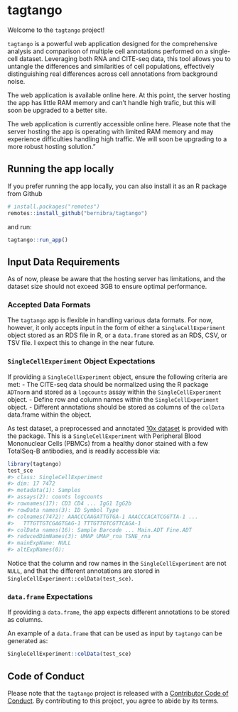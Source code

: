 
<!-- README.md is generated from README.Rmd. Please edit that file -->
<!-- Good examples for for the README and article:
        - https://github.com/LieberInstitute/spatialLIBD/blob/devel/README.Rmd
-->

# tagtango

<!-- badges: start -->
<!-- badges: end -->

Welcome to the `tagtango` project!

`tagtango` is a powerful web application designed for the comprehensive
analysis and comparison of multiple cell annotations performed on a
single-cell dataset. Leveraging both RNA and CITE-seq data, this tool
allows you to untangle the differences and similarities of cell
populations, effectively distinguishing real differences across cell
annotations from background noise.

The web application is available online here. At this point, the server
hosting the app has little RAM memory and can’t handle high trafic, but
this will soon be upgraded to a better site.

The web application is currently accessible online here. Please note
that the server hosting the app is operating with limited RAM memory and
may experience difficulties handling high traffic. We will soon be
upgrading to a more robust hosting solution.”

## Running the app locally

If you prefer running the app locally, you can also install it as an R
package from Github

``` r
# install.packages("remotes")
remotes::install_github("bernibra/tagtango") 
```

and run:

``` r
tagtango::run_app()
```

## Input Data Requirements

As of now, please be aware that the hosting server has limitations, and
the dataset size should not exceed 3GB to ensure optimal performance.

### Accepted Data Formats

The `tagtango` app is flexible in handling various data formats. For
now, however, it only accepts input in the form of either a
`SingleCellExperiment` object stored as an RDS file in R, or a
`data.frame` stored as an RDS, CSV, or TSV file. I expect this to change
in the near future.

### `SingleCellExperiment` Object Expectations

If providing a `SingleCellExperiment` object, ensure the following
criteria are met: - The CITE-seq data should be normalized using the R
package `ADTnorm` and stored as a `logcounts` assay within the
`SingleCellExperiment` object. - Define row and column names within the
`SingleCellExperiment` object. - Different annotations should be stored
as columns of the `colData` data.frame within the object.

As test dataset, a preprocessed and annotated [10x
dataset](https://support.10xgenomics.com/single-cell-gene-expression/datasets/3.0.0/pbmc_10k_protein_v3)
is provided with the package. This is a `SingleCellExperiment` with
Peripheral Blood Mononuclear Cells (PBMCs) from a healthy donor stained
with a few TotalSeq-B antibodies, and is readily accessible via:

``` r
library(tagtango)
test_sce
#> class: SingleCellExperiment 
#> dim: 17 7472 
#> metadata(1): Samples
#> assays(2): counts logcounts
#> rownames(17): CD3 CD4 ... IgG1 IgG2b
#> rowData names(3): ID Symbol Type
#> colnames(7472): AAACCCAAGATTGTGA-1 AAACCCACATCGGTTA-1 ...
#>   TTTGTTGTCGAGTGAG-1 TTTGTTGTCGTTCAGA-1
#> colData names(16): Sample Barcode ... Main.ADT Fine.ADT
#> reducedDimNames(3): UMAP UMAP_rna TSNE_rna
#> mainExpName: NULL
#> altExpNames(0):
```

Notice that the column and row names in the `SingleCellExperiment` are
not `NULL`, and that the different annotations are stored in
`SingleCellExperiment::colData(test_sce)`.

### `data.frame` Expectations

If providing a `data.frame`, the app expects different annotations to be
stored as columns.

An example of a `data.frame` that can be used as input by `tagtango` can
be generated as:

``` r
SingleCellExperiment::colData(test_sce)
```

## Code of Conduct

Please note that the `tagtango` project is released with a [Contributor
Code of
Conduct](https://github.com/bernibra/tagtango?tab=coc-ov-file#readme).
By contributing to this project, you agree to abide by its terms.
